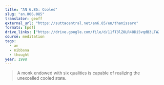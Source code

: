 ```yaml
---
title: "AN 6.85: Cooled"
slug: "an.006.085"
translator: geoff
external_url: "https://suttacentral.net/an6.85/en/thanissaro"
formats: [pdf]
drive_links: ["https://drive.google.com/file/d/11fT3lZOLR48Di5vqdB3LTWZvXAcxHo-J/view?usp=drivesdk"]
course: meditation
tags:
  - an
  - nibbana
  - thought
year: 1998
---
```


> A monk endowed with six qualities is capable of realizing the unexcelled cooled state.
